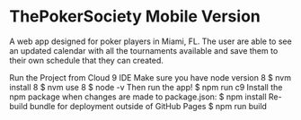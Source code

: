 # ThePokerSociety Mobile Version

A web app designed for poker players in Miami, FL. The user are able to see an updated calendar with all the tournaments available and save them to their own schedule that they can created.

Run the Project from Cloud 9 IDE
Make sure you have node version 8
$ nvm install 8
$ nvm use 8
$ node -v
Then run the app!
$ npm run c9
Install the npm package when changes are made to package.json:
$ npm install
Re-build bundle for deployment outside of GitHub Pages
$ npm run build
